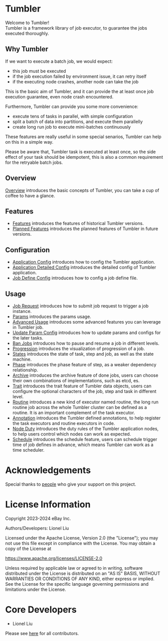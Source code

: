 # Tumbler

Welcome to Tumbler!  
Tumbler is a framework library of job executor, to guarantee the jobs executed thoroughly.

## Why Tumbler
If we want to execute a batch job, we would expect:
- this job must be executed
- if the job execution failed by environment issue, it can retry itself
- if the executing node crashes, another node can take the job

This is the basic aim of Tumbler, and it can provide the at least once job execution guarantee, even node crash encountered.

Furthermore, Tumbler can provide you some more convenience:
- execute tens of tasks in parallel, with simple configuration
- split a batch of data into partitions, and execute them parallelly
- create long run job to execute mini-batches continuously

These features are really useful in some special senarios, Tumbler can help on this in a simple way.

Please be aware that, Tumbler task is executed at least once, so the side effect of your task should be idempotent, this is also a common requirement for the retryable batch jobs.

## Overview

[Overview](docs/Overview.md) introduces the basic concepts of Tumbler, you can take a cup of coffee to have a glance.

## Features

- [Features](docs/Features.md) introduces the features of historical Tumbler versions.
- [Planned Features](docs/FeaturesPlanned.md) introduces the planned features of Tumbler in future versions.

## Configuration

- [Application Config](docs/config/ApplicationConfig.md) introduces how to config the Tumbler application.
- [Application Detailed Config](docs/config/AppDetailedConfig.md) introduces the detailed config of Tumbler application.
- [Job Define Config](docs/config/JobDefineConfig.md) introduces how to config a job define file.

## Usage

- [Job Request](docs/usage/JobRequest.md) introduces how to submit job request to trigger a job instance.
- [Params](docs/usage/Params.md) introduces the params usage.
- [Advanced Usage](docs/usage/AdvancedUsage.md) introduces some advanced features you can leverage in Tumbler job.
- [Update Param Config](docs/usage/UpdateParamConfig.md) introduces how to update params and configs for the later tasks.
- [Ban Jobs](docs/usage/BanJobs.md) introduces how to pause and resume a job in different levels.
- [Progression](docs/usage/Progression.md) introduces the visualization of progression of a job.
- [States](docs/usage/States.md) introduces the state of task, step and job, as well as the state machine.
- [Phase](docs/usage/Phase.md) introduces the phase feature of step, as a weaker dependency relationship.
- [Archive](docs/usage/Archive.md) introduces the archive feature of done jobs, users can choose their own combinations of implementations, such as etcd, es.
- [Trait](docs/usage/Trait.md) introduces the trait feature of Tumbler data objects, users can configure the optional characters of the job, step and task in different level.
- [Routine](docs/usage/Routine.md) introduces a new kind of executor named routine, the long run routine job across the whole Tumbler cluster can be defined as a routine. It is an important complement of the task executor.
- [Annotation](docs/usage/Annotation.md) introduces the Tumbler defined annotations, to help register the task executors and routine executors in code.
- [Node Duty](docs/usage/NodeDuty.md) introduces the duty rules of the Tumbler application nodes, to help users control which nodes can work as expected.
- [Schedule](docs/usage/Schedule.md) introduces the schedule feature, users can schedule trigger time of job defines in advance, which means Tumbler can work as a time scheduler.

# Acknowledgements
Special thanks to [people](ACKNOWLEDGEMENTS.md) who give your support on this project.

# License Information
Copyright 2023-2024 eBay Inc.

Authors/Developers: Lionel Liu

Licensed under the Apache License, Version 2.0 (the "License"); you may not use this file except in compliance with the License. You may obtain a copy of the License at

https://www.apache.org/licenses/LICENSE-2.0

Unless required by applicable law or agreed to in writing, software distributed under the License is distributed on an "AS IS" BASIS, WITHOUT WARRANTIES OR CONDITIONS OF ANY KIND, either express or implied. See the License for the specific language governing permissions and limitations under the License.

# Core Developers
- Lionel Liu

Please see [here](CONTRIBUTORS.md) for all contributors.

